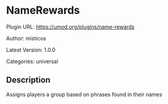 # NameRewards

Plugin URL: https://umod.org/plugins/name-rewards

Author: misticos

Latest Version: 1.0.0

Categories: universal

## Description

Assigns players a group based on phrases found in their names
